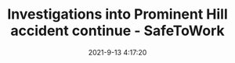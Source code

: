 ---
"title": "Investigations into Prominent Hill accident continue - SafeToWork"
"date": "2021-9-13 4:17:20"
"feed_name": "GOOGLENEWSMINING"
"feed_website": "https://news.google.com/search?q=mining%2Bincident&hl=en-US&gl=US&ceid=US:en"
"feed_rss": "https://news.google.com/rss/search?q=mining%2Bincident&hl=en-US&gl=US&ceid=US:en"
"link": "https://safetowork.com.au/investigations-into-prominent-hill-accident-continue/"
"file": "_posts/2021-1-1-7385eeb4d3c6c97c2801ced7734431abc0547ca9.md"
"accident": "1"
"drilling": "1"
---